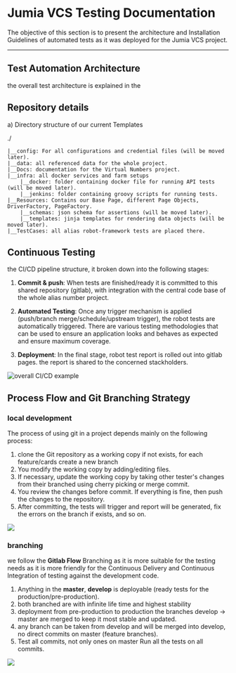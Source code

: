 # Jumia VCS Testing Documentation

The objective of this section is to present the architecture and Installation Guidelines of automated tests as it was deployed for the Jumia VCS project.

--------------------
## Test Automation Architecture
the overall test architecture is explained in the 


## Repository details

a) Directory structure of our current Templates

   ./

	|__config: For all configurations and credential files (will be moved later).
	|__data: all referenced data for the whole project.
	|__Docs: documentation for the Virtual Numbers project.
	|__infra: all docker services and farm setups
    	|__docker: folder containing docker file for running API tests (will be moved later).
        |__jenkins: folder containing groovy scripts for running tests.
	|__Resources: Contains our Base Page, different Page Objects, DriverFactory, PageFactory.
    	|__schemas: json schema for assertions (will be moved later).
    	|__templates: jinja templates for rendering data objects (will be moved later).	
	|__TestCases: all alias robot-framework tests are placed there. 

## Continuous Testing

the CI/CD pipeline structure, it broken down into the following stages:

1. **Commit & push**: When tests are finished/ready it is committed to this shared repository (gitlab), with integration with the central code base of the whole alias number project.

2. **Automated Testing**: Once any trigger mechanism is applied (push/branch merge/schedule/upstream trigger), the robot tests are automatically triggered. There are various testing methodologies that can be used to ensure an application looks and behaves as expected and ensure maximum coverage. 

3. **Deployment**: In the final stage, robot test report is rolled out into gitlab pages. the report is shared to the concerned stackholders.

![overall CI/CD example](Doc/images/ci_cd.png)

## Process Flow and Git Branching Strategy

### local development
The process of using git in a project depends mainly on the following process:
1. clone the Git repository as a working copy if not exists, for each feature/cards create a new branch  
2. You modify the working copy by adding/editing files.
3. If necessary, update the working copy by taking other tester's changes from their branched using cherry picking or merge commit.
4. You review the changes before commit. If everything is fine, then push the changes to the repository.
5. After committing, the tests will trigger and report will be generated, fix the errors on the branch if exists, and so on.

![](Doc/images/local_flow.png)

### branching
we follow the **Gitlab Flow** Branching as it is more suitable for the testing needs as it is more friendly for the Continuous Delivery and Continuous Integration of testing against the development code.

1. Anything in the **master**, **develop** is deployable (ready tests for the production/pre-production).
2. both branched are with infinite life time and highest stability
3. deployment from pre-production to production the branches develop -> master are merged to keep it most stable and updated.
4. any branch can be taken from develop and will be merged into develop, no direct commits on master (feature branches).
5. Test all commits, not only ones on master Run all the tests on all commits.

![](Doc/images/git_flow.png)